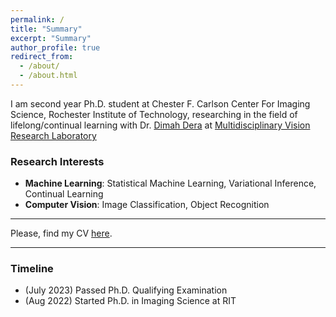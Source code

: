 ```yaml
---
permalink: /
title: "Summary"
excerpt: "Summary"
author_profile: true
redirect_from: 
  - /about/
  - /about.html
---
```


I am second year Ph.D. student at Chester F. Carlson Center For Imaging Science, Rochester Institute of Technology, researching in the field of lifelong/continual learning with Dr. [Dimah Dera](https://www.rit.edu/directory/dxdcis-dimah-dera) at [Multidisciplinary Vision Research Laboratory](https://www.rit.edu/science/multidisciplinary-vision-research-laboratory)  

### Research Interests
* **Machine Learning**: Statistical Machine Learning, Variational Inference, Continual Learning
* **Computer Vision**: Image Classification, Object Recognition

---
Please, find my CV [here](https://kandeldeepak46.github.io/files/Resume__Kandel__Deepak.pdf).

---

### Timeline
* (July 2023) Passed Ph.D. Qualifying Examination
* (Aug 2022) Started Ph.D. in Imaging Science at RIT

